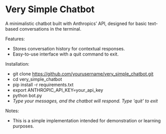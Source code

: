 # Very Simple Chatbot

A minimalistic chatbot built with Anthropics’ API, designed for basic text-based conversations in the terminal.

Features:
- Stores conversation history for contextual responses.
- Easy-to-use interface with a quit command to exit.

Installation:
- git clone https://github.com/yourusername/very_simple_chatbot.git
- cd very_simple_chatbot
- pip install -r requirements.txt
- export ANTHROPIC_API_KEY=your_api_key
- python bot.py
- *Type your messages, and the chatbot will respond. Type 'quit' to exit*

Notes:
- This is a simple implementation intended for demonstration or learning purposes.

